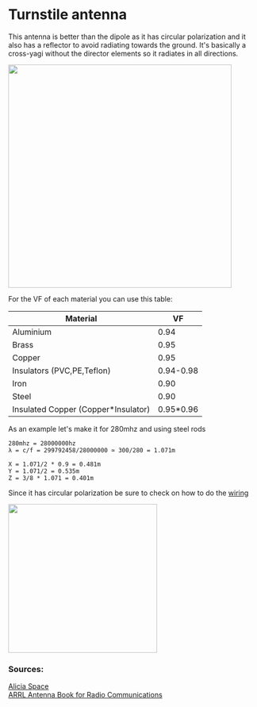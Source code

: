 # Turnstile antenna

This antenna is better than the dipole as it has circular polarization and it also has a reflector to avoid radiating towards the ground.
It's basically a cross-yagi without the director elements so it radiates in all directions.

<img height="450" src="/../_img/antennas/turnstile.png" />

For the VF of each material you can use this table:

| Material								| VF          |
| ------------------------------------- | ----------- |
| Aluminium								| 0.94        |
| Brass									| 0.95        |
| Copper								| 0.95        |
| Insulators (PVC,PE,Teflon)			| 0.94-0.98   |
| Iron									| 0.90        |
| Steel									| 0.90        |
| Insulated Copper (Copper*Insulator)	| 0.95*0.96   |

As an example let's make it for 280mhz and using steel rods

```
280mhz = 28000000hz
λ = c/f = 299792458/28000000 ≃ 300/280 = 1.071m

X = 1.071/2 * 0.9 = 0.481m
Y = 1.071/2 = 0.535m
Z = 3/8 * 1.071 = 0.401m
```

Since it has circular polarization be sure to check on how to do the [wiring](/polarization.md)  

<img height="300" src="/../_img/antennas/turnstile_ex.jpg" />

### Sources:

[Alicia Space](https://alicja.space/blog/how-to-build-turnstile-antenna/)  
[ARRL Antenna Book for Radio Communications](https://www.arrl.org/arrl-antenna-book)